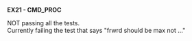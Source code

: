 **EX21 - CMD_PROC**

NOT passing all the tests.\
Currently failing the test that says "frwrd should be max not ..."
